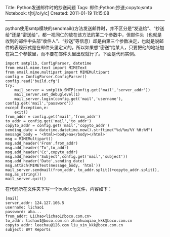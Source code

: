 Title: Python发送邮件时的抄送问题
Tags: 邮件;Python;抄送;copyto;smtp
Notebook: t[t/j/o/y/c]
Created: 2011-01-19 11:15:08

------

python使用smtp模块的sendmail()方法发送邮件时，并不区分是“发送给”、“抄送给”还是“密送给”，都一视同仁的放在该方法的第二个参数中，但邮件头（也就是收到的邮件中头部“收件人”、“抄送”等信息）却是由第三个参数决定，也就是说邮件的表现形式是在邮件头里定义的，所以如果想“密送”给某人，只要把他的地址加在第二个参数里，而不要在邮件头里出现就行了。下面是代码实例。

    import smtplib, ConfigParser, datetime 
    from email.mime.text import MIMEText 
    from email.mime.multipart import MIMEMultipart 
    config = ConfigParser.ConfigParser() 
    config.read('build.cfg') 
    try: 
        mail_server = smtplib.SMTP(config.get('mail','server_addr')) 
        mail_server.set_debuglevel(1) 
        mail_server.login(config.get('mail','username'), config.get('mail','password')) 
    except Exception,e: 
        exit() 
    from_addr = config.get('mail','from_addr') 
    to_addr = config.get('mail','to_addr') 
    copyto_addr = config.get('mail','copyto_addr') 
    sending_date = datetime.datetime.now().strftime("%d/%m/%Y %H:%M") 
    message_body = '<html><body>aa</body></html>' 
    msg = MIMEMultipart() 
    msg.add_header('From',from_addr) 
    msg.add_header('To',to_addr) 
    msg.add_header('Cc',copyto_addr) 
    msg.add_header('Subject',config.get('mail','subject')) 
    msg.add_header('Date',sending_date) 
    msg.attach(MIMEText(message_body, 'html')) 
    mail_server.sendmail(from_addr, to_addr.split()+copyto_addr.split(), msg.as_string()) 
    mail_server.quit() 

在代码所在文件夹下写一个build.cfg文件，内容如下：

    [mail] 
    server_addr: 124.127.106.5 
    username: lichao1 
    password: aba... 
    from_addr: LiChao<lichao1@boco.com.cn> 
    to_addr: lichao1@boco.com.cn zhaohuaqiao_kkk@boco.com.cn 
    copyto_addr: leechau@126.com liu_xin_kkk@boco.com.cn 
    subject: BVT Reports
